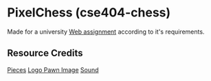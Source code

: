# PixelChess (cse404-chess)
Made for a university [Web assignment](https://github.com/chauff/Web-Teaching/blob/master/Assignment-1.md) according to it's requirements.

## Resource Credits
[Pieces](http://realmofthemadgod.wikia.com/wiki/File:Lofi_Roguelike_sprites.png)
[Logo Pawn Image](https://openclipart.org/detail/275548/silhouette-chess-piece-remix-pawn-peon)
[Sound](https://freesound.org/people/mh2o/sounds/351518/)
